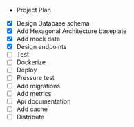 * Project Plan
- [X] Design Database schema
- [X] Add Hexagonal Architecture baseplate
- [X] Add mock data
- [X] Design endpoints
- [ ] Test
- [ ] Dockerize
- [ ] Deploy
- [ ] Pressure test
- [ ] Add migrations
- [ ] Add metrics
- [ ] Api documentation
- [ ] Add cache
- [ ] Distribute